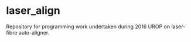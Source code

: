 # laser_align

Repository for programming work undertaken during 2016 UROP on laser-fibre auto-aligner.

